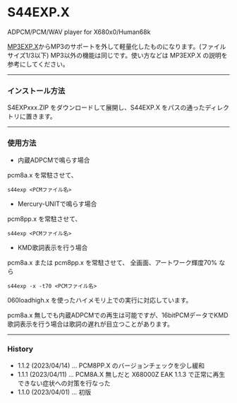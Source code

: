 # S44EXP.X
ADPCM/PCM/WAV player for X680x0/Human68k

[MP3EXP.X](https://github.com/tantanGH/mp3exp)からMP3のサポートを外して軽量化したものになります。(ファイルサイズ1/3以下)
MP3以外の機能は同じです。使い方などは MP3EXP.X の説明を参考にしてください。

---

### インストール方法

S4EXPxxx.ZIP をダウンロードして展開し、S44EXP.X をパスの通ったディレクトリに置きます。

---

### 使用方法

- 内蔵ADPCMで鳴らす場合

pcm8a.x を常駐させて、

    s44exp <PCMファイル名>


- Mercury-UNITで鳴らす場合

pcm8pp.x を常駐させて、

    s44exp <PCMファイル名>


- KMD歌詞表示を行う場合

pcm8a.x または pcm8pp.x を常駐させて、
全画面、アートワーク輝度70% なら

    s44exp -x -t70 <PCMファイル名>


060loadhigh.x を使ったハイメモリ上での実行に対応しています。

pcm8a.x 無しでも内蔵ADPCMでの再生は可能ですが、16bitPCMデータでKMD歌詞表示を行う場合は歌詞の遅れが目立つことがあります。

---

### History

* 1.1.2 (2023/04/14) ... PCM8PP.X のバージョンチェックを少し緩和
* 1.1.1 (2023/04/11) ... PCM8A.X 無しだと X68000Z EAK 1.1.3 で正常に再生できない症状への対策を行なった
* 1.1.0 (2023/04/01) ... 初版
